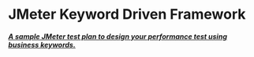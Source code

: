 # JMeter Keyword Driven Framework

##### [A sample JMeter test plan to design your performance test using business keywords.](http://www.testautomationguru.com/jmeter-how-to-create-a-data-keyword-driven-framework-for-performance-testing/) 
